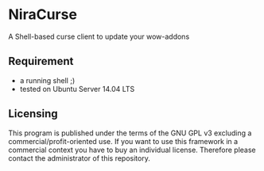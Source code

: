 # NiraCurse
A Shell-based curse client to update your wow-addons

## Requirement
* a running shell ;)
* tested on Ubuntu Server 14.04 LTS

## Licensing
This program is published under the terms of the GNU GPL v3 excluding a commercial/profit-oriented use. If you want to use this framework in a commercial context you have to buy an individual license. Therefore please contact the administrator of this repository.